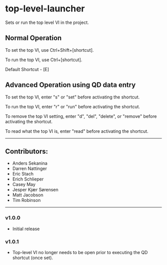 # top-level-launcher
Sets or run the top level VI in the project.

## Normal Operation
To set the top VI, use Ctrl+Shift+[shortcut].

To run the top VI, use Ctrl+[shortcut].

Default Shortcut - [E]

## Advanced Operation using QD data entry
To set the top VI, enter "s" or "set" before activating the shortcut.

To run the top VI, enter "r" or "run" before activating the shortcut.

To remove the top VI setting, enter "d", "del", "delete", or "remove" before activating the shortcut.

To read what the top VI is, enter "read" before activating the shortcut.

-------------------
## Contributors:
+ Anders Sekanina
+ Darren Nattinger
+ Eric Stach
+ Erich Schlieper
+ Casey May
+ Jesper Kjær Sørensen
+ Matt Jacobson
+ Tim Robinson
-------------------

### v1.0.0
- Initial release

### v1.0.1
- Top-level VI no longer needs to be open prior to executing the QD shortcut (once set).